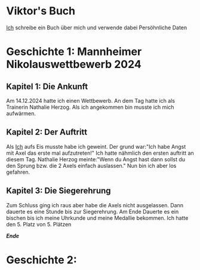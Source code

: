 # Viktor's Buch

[Ich](https://github.com/viktor-chiarcos) schreibe ein Buch über mich und verwende dabei Persöhnliche Daten

# Geschichte 1: Mannheimer Nikolauswettbewerb 2024

## Kapitel 1: Die Ankunft

Am 14.12.2024 hatte ich einen Wettbewerb.
An dem Tag hatte ich als Trainerin Nathalie Herzog.
Als ich angekommen bin musste ich mich aufwärmen.

## Kapitel 2: Der Auftritt

Als [Ich](https://github.com/viktor-chiarcos) aufs Eis musste habe ich geweint.
Der grund war:"Ich habe Angst mit Axel das erste mal aufzutreten!"
Ich hatte nähmlich den ersten auftritt an diesem Tag.
Nathalie Herzog meinte:"Wenn du Angst hast dann sollst du den Sprung bzw. die 2 Axels einfach auslassen."
Nun bin ich aber los gefahren.

## Kapitel 3: Die Siegerehrung

Zum Schluss ging ich raus aber habe die Axels nicht ausgelassen.
Dann dauerte es eine Stunde bis zur Siegerehrung.
Am Ende Dauerte es ein bischen bis ich meine Uhrkunde und meine Medallie bekommen.
Ich hatte den 5. Platz von 5. Plätzen 

***Ende***

# Geschichte 2: 

